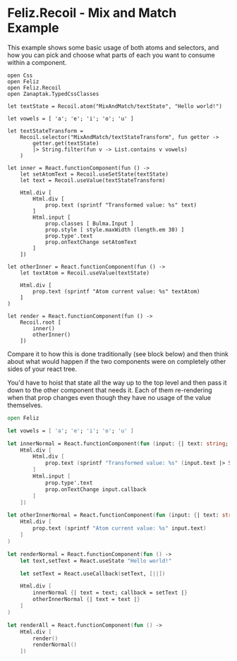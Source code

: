 ﻿# Feliz.Recoil - Mix and Match Example

This example shows some basic usage of both atoms and selectors, 
and how you can pick and choose what parts of each you want to
consume within a component.

```fsharp:recoil-mixandmatch
open Css
open Feliz
open Feliz.Recoil
open Zanaptak.TypedCssClasses

let textState = Recoil.atom("MixAndMatch/textState", "Hello world!")

let vowels = [ 'a'; 'e'; 'i'; 'o'; 'u' ]

let textStateTransform =
    Recoil.selector("MixAndMatch/textStateTransform", fun getter ->
        getter.get(textState)
        |> String.filter(fun v -> List.contains v vowels)
    )

let inner = React.functionComponent(fun () ->
    let setAtomText = Recoil.useSetState(textState)
    let text = Recoil.useValue(textStateTransform)

    Html.div [
        Html.div [
            prop.text (sprintf "Transformed value: %s" text)
        ]
        Html.input [
            prop.classes [ Bulma.Input ]
            prop.style [ style.maxWidth (length.em 30) ]
            prop.type'.text
            prop.onTextChange setAtomText
        ]
    ])

let otherInner = React.functionComponent(fun () ->
    let textAtom = Recoil.useValue(textState)

    Html.div [
        prop.text (sprintf "Atom current value: %s" textAtom)
    ]
)

let render = React.functionComponent(fun () ->
    Recoil.root [
        inner()
        otherInner()
    ])
```

Compare it to how this is done traditionally (see block below) and
then think about what would happen if the two components were on 
completely other sides of your react tree.

You'd have to hoist that state all the way up to the top level and
then pass it down to the other component that needs it. Each of them
re-rendering when that prop changes even though they have no usage of
the value themselves.

```fs
open Feliz

let vowels = [ 'a'; 'e'; 'i'; 'o'; 'u' ]

let innerNormal = React.functionComponent(fun (input: {| text: string; callback: string -> unit |}) ->
    Html.div [
        Html.div [
            prop.text (sprintf "Transformed value: %s" (input.text |> String.filter(fun v -> List.contains v vowels)))
        ]
        Html.input [
            prop.type'.text
            prop.onTextChange input.callback
        ]
    ])

let otherInnerNormal = React.functionComponent(fun (input: {| text: string |}) ->
    Html.div [
        prop.text (sprintf "Atom current value: %s" input.text)
    ]
)

let renderNormal = React.functionComponent(fun () ->
    let text,setText = React.useState "Hello world!"

    let setText = React.useCallback(setText, [||])

    Html.div [
        innerNormal {| text = text; callback = setText |}
        otherInnerNormal {| text = text |}
    ]
)

let renderAll = React.functionComponent(fun () ->
    Html.div [
        render()
        renderNormal()
    ])
```
